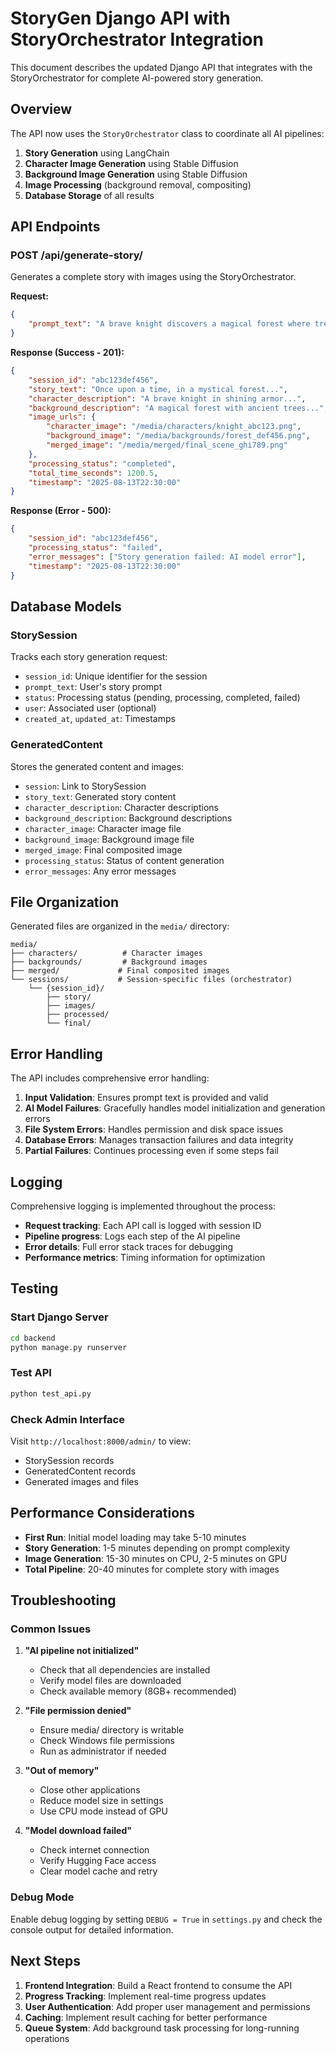 # StoryGen Django API with StoryOrchestrator Integration

This document describes the updated Django API that integrates with the StoryOrchestrator for complete AI-powered story generation.

## Overview

The API now uses the `StoryOrchestrator` class to coordinate all AI pipelines:
1. **Story Generation** using LangChain
2. **Character Image Generation** using Stable Diffusion
3. **Background Image Generation** using Stable Diffusion
4. **Image Processing** (background removal, compositing)
5. **Database Storage** of all results

## API Endpoints

### POST /api/generate-story/

Generates a complete story with images using the StoryOrchestrator.

**Request:**
```json
{
    "prompt_text": "A brave knight discovers a magical forest where trees whisper ancient secrets"
}
```

**Response (Success - 201):**
```json
{
    "session_id": "abc123def456",
    "story_text": "Once upon a time, in a mystical forest...",
    "character_description": "A brave knight in shining armor...",
    "background_description": "A magical forest with ancient trees...",
    "image_urls": {
        "character_image": "/media/characters/knight_abc123.png",
        "background_image": "/media/backgrounds/forest_def456.png",
        "merged_image": "/media/merged/final_scene_ghi789.png"
    },
    "processing_status": "completed",
    "total_time_seconds": 1200.5,
    "timestamp": "2025-08-13T22:30:00"
}
```

**Response (Error - 500):**
```json
{
    "session_id": "abc123def456",
    "processing_status": "failed",
    "error_messages": ["Story generation failed: AI model error"],
    "timestamp": "2025-08-13T22:30:00"
}
```

## Database Models

### StorySession
Tracks each story generation request:
- `session_id`: Unique identifier for the session
- `prompt_text`: User's story prompt
- `status`: Processing status (pending, processing, completed, failed)
- `user`: Associated user (optional)
- `created_at`, `updated_at`: Timestamps

### GeneratedContent
Stores the generated content and images:
- `session`: Link to StorySession
- `story_text`: Generated story content
- `character_description`: Character descriptions
- `background_description`: Background descriptions
- `character_image`: Character image file
- `background_image`: Background image file
- `merged_image`: Final composited image
- `processing_status`: Status of content generation
- `error_messages`: Any error messages

## File Organization

Generated files are organized in the `media/` directory:
```
media/
├── characters/          # Character images
├── backgrounds/         # Background images
├── merged/             # Final composited images
└── sessions/           # Session-specific files (orchestrator)
    └── {session_id}/
        ├── story/
        ├── images/
        ├── processed/
        └── final/
```

## Error Handling

The API includes comprehensive error handling:

1. **Input Validation**: Ensures prompt text is provided and valid
2. **AI Model Failures**: Gracefully handles model initialization and generation errors
3. **File System Errors**: Handles permission and disk space issues
4. **Database Errors**: Manages transaction failures and data integrity
5. **Partial Failures**: Continues processing even if some steps fail

## Logging

Comprehensive logging is implemented throughout the process:
- **Request tracking**: Each API call is logged with session ID
- **Pipeline progress**: Logs each step of the AI pipeline
- **Error details**: Full error stack traces for debugging
- **Performance metrics**: Timing information for optimization

## Testing

### Start Django Server
```bash
cd backend
python manage.py runserver
```

### Test API
```bash
python test_api.py
```

### Check Admin Interface
Visit `http://localhost:8000/admin/` to view:
- StorySession records
- GeneratedContent records
- Generated images and files

## Performance Considerations

- **First Run**: Initial model loading may take 5-10 minutes
- **Story Generation**: 1-5 minutes depending on prompt complexity
- **Image Generation**: 15-30 minutes on CPU, 2-5 minutes on GPU
- **Total Pipeline**: 20-40 minutes for complete story with images

## Troubleshooting

### Common Issues

1. **"AI pipeline not initialized"**
   - Check that all dependencies are installed
   - Verify model files are downloaded
   - Check available memory (8GB+ recommended)

2. **"File permission denied"**
   - Ensure media/ directory is writable
   - Check Windows file permissions
   - Run as administrator if needed

3. **"Out of memory"**
   - Close other applications
   - Reduce model size in settings
   - Use CPU mode instead of GPU

4. **"Model download failed"**
   - Check internet connection
   - Verify Hugging Face access
   - Clear model cache and retry

### Debug Mode

Enable debug logging by setting `DEBUG = True` in `settings.py` and check the console output for detailed information.

## Next Steps

1. **Frontend Integration**: Build a React frontend to consume the API
2. **Progress Tracking**: Implement real-time progress updates
3. **User Authentication**: Add proper user management and permissions
4. **Caching**: Implement result caching for better performance
5. **Queue System**: Add background task processing for long-running operations

